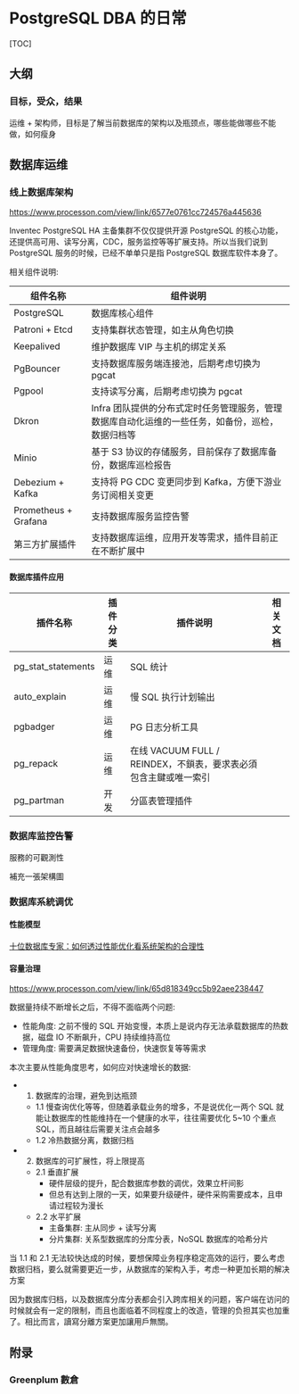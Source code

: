# PostgreSQL DBA 的日常

[TOC]

## 大纲

### 目标，受众，结果

运维 + 架构师，目标是了解当前数据库的架构以及瓶颈点，哪些能做哪些不能做，如何瘦身

## 数据库运维 

### 线上数据库架构

https://www.processon.com/view/link/6577e0761cc724576a445636

Inventec PostgreSQL HA 主备集群不仅仅提供开源 PostgreSQL 的核心功能，还提供高可用、读写分离，CDC，服务监控等等扩展支持。所以当我们说到 PostgreSQL 服务的时候，已经不单单只是指 PostgreSQL 数据库软件本身了。

相关组件说明:

| 组件名称 | 组件说明 |
| ---------- | ----------- |
| PostgreSQL | 数据库核心组件 |
| Patroni + Etcd | 支持集群状态管理，如主从角色切换 |
| Keepalived | 维护数据库 VIP 与主机的绑定关系 |
| PgBouncer | 支持数据库服务端连接池，后期考虑切换为 pgcat |
| Pgpool | 支持读写分离，后期考虑切换为 pgcat |
| Dkron | Infra 团队提供的分布式定时任务管理服务，管理数据库自动化运维的一些任务，如备份，巡检，数据归档等 |
| Minio | 基于 S3 协议的存储服务，目前保存了数据库备份，数据库巡检报告 
| Debezium + Kafka | 支持将 PG CDC 变更同步到 Kafka，方便下游业务订阅相关变更 |
| Prometheus + Grafana | 支持数据库服务监控告警 |
| 第三方扩展插件 | 支持数据库运维，应用开发等需求，插件目前正在不断扩展中 |

#### 数据库插件应用

| 插件名称 | 插件分类 | 插件说明 | 相关文档 |
| ---------- |  ----------- | ----------- | ----------- |
| pg_stat_statements | 运维 | SQL 统计 | 
| auto_explain | 运维 | 慢 SQL 执行计划输出 |
| pgbadger | 运维 | PG 日志分析工具 |
| pg_repack | 运维 | 在线 VACUUM FULL / REINDEX，不鎖表，要求表必須包含主鍵或唯一索引 |
| pg_partman | 开发 | 分區表管理插件 |

### 数据库监控告警

服務的可觀測性

補充一張架構圖

### 数据库系統调优

#### 性能模型

[十位数据库专家：如何透过性能优化看系统架构的合理性](https://www.talkwithtrend.com/Article/196957)

#### 容量治理

https://www.processon.com/view/link/65d818349cc5b92aee238447


数据量持续不断增长之后，不得不面临两个问题:

* 性能角度: 之前不慢的 SQL 开始变慢，本质上是说内存无法承载数据库的热数据，磁盘 IO 不断飙升，CPU 持续维持高位
* 管理角度: 需要满足数据快速备份，快速恢复等等需求

本次主要从性能角度思考，如何应对快速增长的数据:

* 1. 数据库的治理，避免到达瓶颈
    * 1.1 慢查询优化等等，但随着承载业务的增多，不是说优化一两个 SQL 就能让数据库的性能维持在一个健康的水平，往往需要优化 5~10 个重点 SQL，而且越往后需要关注点会越多
    * 1.2 冷热数据分离，数据归档
* 2. 数据库的可扩展性，将上限提高
    * 2.1 垂直扩展
        * 硬件层级的提升，配合数据库参数的调优，效果立杆间影
        * 但总有达到上限的一天，如果要升级硬件，硬件采购需要成本，且申请过程较为漫长
    * 2.2 水平扩展
        * 主备集群: 主从同步 + 读写分离
        * 分片集群: 关系型数据库的分库分表，NoSQL 数据库的哈希分片

当 1.1 和 2.1 无法较快达成的时候，要想保障业务程序稳定高效的运行，要么考虑数据归档，要么就需要更近一步，从数据库的架构入手，考虑一种更加长期的解决方案

因为数据库归档，以及数据库分库分表都会引入跨库相关的问题，客户端在访问的时候就会有一定的限制，而且也面临着不同程度上的改造，管理的负担其实也加重了。相比而言，讀寫分離方案更加讓用戶無關。


## 附录

### Greenplum 數倉
